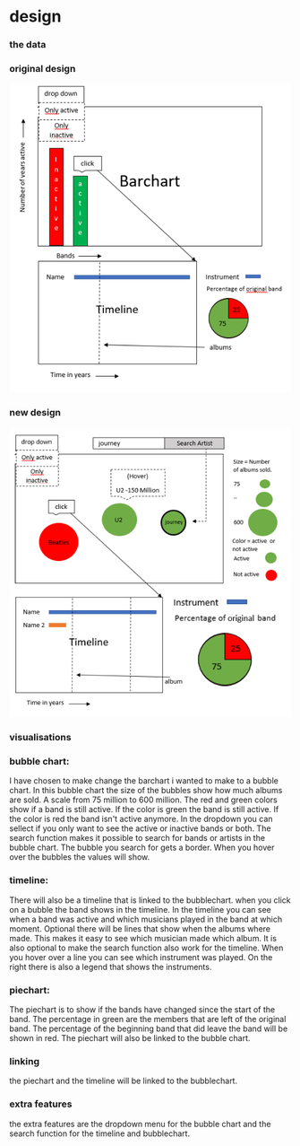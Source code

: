 # design

### the data

### original design
![GitHub excample](/doc/dataproject.PNG)

### new design
![GitHub excample](/doc/dataproject2.PNG)

### visualisations
### bubble chart: 
I have chosen to make change the barchart i wanted to make to a bubble chart. 
In this bubble chart the size of the bubbles show how much albums are sold. A scale from 75 million to 600 million.
The red and green colors show if a band is still active. If the color is green the band is still active. 
If the color is red the band isn't active anymore. In the dropdown you can sellect if you only want to see the active or inactive bands or both.
The search function makes it possible to search for bands or artists in the bubble chart. 
The bubble you search for gets a border. When you hover over the bubbles the values will show.
### timeline:
There will also be a timeline that is linked to the bubblechart. when you click on a bubble the band shows in the timeline.
In the timeline you can see when a band was active and which musicians played in the band at which moment. Optional there will be lines
that show when the albums where made. This makes it easy to see which musician made which album. It is also optional to make the search function also work for the timeline.
When you hover over a line you can see which instrument was played. On the right there is also a legend that shows the instruments.
### piechart:
The piechart is to show if the bands have changed since the start of the band. The percentage in green are the members that are left of the original band.
The percentage of the beginning band that did leave the band will be shown in red. The piechart will also be linked to the bubble chart.

### linking
the piechart and the timeline will be linked to the bubblechart. 

### extra features
the extra features are the dropdown menu for the bubble chart and the search function for the timeline and bubblechart.
